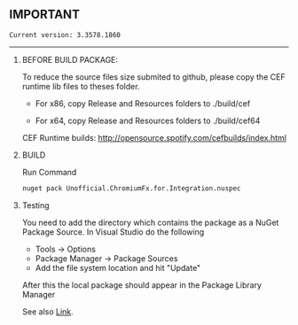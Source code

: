 IMPORTANT
---
    Current version: 3.3578.1860
---


1. BEFORE BUILD PACKAGE:

    To reduce the source files size submited to github, please copy the CEF runtime lib files to theses folder.

    * For x86, copy Release and Resources folders to ./build/cef

    * For x64, copy Release and Resources folders to ./build/cef64

    CEF Runtime builds: http://opensource.spotify.com/cefbuilds/index.html

2. BUILD

    Run Command
    ```bash
    nuget pack Unofficial.ChromiumFx.for.Integration.nuspec
    ```

3. Testing

    You need to add the directory which contains the package as a NuGet Package Source. In Visual Studio do the following

    * Tools -> Options
    * Package Manager -> Package Sources
    * Add the file system location and hit "Update"

    After this the local package should appear in the Package Library Manager

    See also [Link](https://stackoverflow.com/a/15749728/6229797).